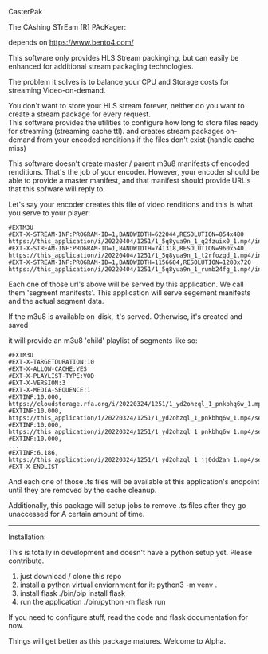 CasterPak

The CAshing STrEam [R] PAcKager:

depends on https://www.bento4.com/

This software only provides HLS Stream packinging, but can easily be enhanced for additional stream packaging technologies.

The problem it solves is to balance your CPU and Storage costs for streaming Video-on-demand.

You don't want to store your HLS stream forever, neither do you want to create a stream package for every request.  
This software provides the utilities to configure how long to store files ready for streaming (streaming cache ttl).
and creates stream packages on-demand from your encoded renditions if the files don't exist (handle cache miss)

This software doesn't create master / parent m3u8 manifests of encoded renditions.  That's the job of your encoder.
However, your encoder should be able to provide a master manifest, and that manifest should provide URL's that this
sofware will reply to.

Let's say your encoder creates this file of video renditions and this is what you serve to your player:

    #EXTM3U
    #EXT-X-STREAM-INF:PROGRAM-ID=1,BANDWIDTH=622044,RESOLUTION=854x480
    https://this_application/i/20220404/1251/1_5q8yua9n_1_q2fzuix0_1.mp4/index_0_av.m3u8
    #EXT-X-STREAM-INF:PROGRAM-ID=1,BANDWIDTH=741318,RESOLUTION=960x540
    https://this_application/i/20220404/1251/1_5q8yua9n_1_t2rfozqd_1.mp4/index_0_av.m3u8
    #EXT-X-STREAM-INF:PROGRAM-ID=1,BANDWIDTH=1156684,RESOLUTION=1280x720
    https://this_application/i/20220404/1251/1_5q8yua9n_1_rumb24fg_1.mp4/index_0_av.m3u8

Each one of those url's above will be served by this application.  We call them 'segment manifests'.
This application will serve segement manifests and the actual segment data.

If the m3u8 is available on-disk, it's served.  Otherwise, it's created and saved

it will provide an m3u8 'child' playlist of segments like so:

    #EXTM3U
    #EXT-X-TARGETDURATION:10
    #EXT-X-ALLOW-CACHE:YES
    #EXT-X-PLAYLIST-TYPE:VOD
    #EXT-X-VERSION:3
    #EXT-X-MEDIA-SEQUENCE:1
    #EXTINF:10.000,
    https://cloudstorage.rfa.org/i/20220324/1251/1_yd2ohzql_1_pnkbhq6w_1.mp4/segment1_0_av.ts
    #EXTINF:10.000,
    https://this_application/i/20220324/1251/1_yd2ohzql_1_pnkbhq6w_1.mp4/segment2_0_av.ts
    #EXTINF:10.000,
    https://this_application/i/20220324/1251/1_yd2ohzql_1_pnkbhq6w_1.mp4/segment3_0_av.ts
    #EXTINF:10.000,
    ...
    #EXTINF:6.186,
    https://this_application/i/20220324/1251/1_yd2ohzql_1_jj0dd2ah_1.mp4/segment19_0_av.ts
    #EXT-X-ENDLIST

And each one of those .ts files will be available at this application's endpoint until they are removed by the cache cleanup.

Additionally, this package will setup jobs to remove .ts files after they go unaccessed for
A certain amount of time.

----
Installation:

This is totally in development and doesn't have a python setup yet.  Please contribute.

1. just download / clone this repo
2. install a python virtual enviornment for it:
   python3 -m venv .
3. install flask
   ./bin/pip install flask
4. run the application
   ./bin/python -m flask run
   
If you need to configure stuff, read the code and flask documentation for now.   

Things will get better as this package matures.  Welcome to Alpha.
